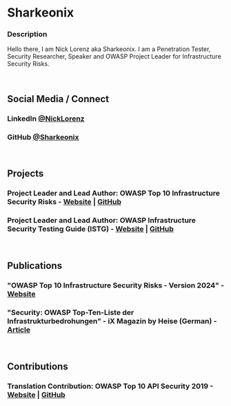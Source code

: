 # Sharkeonix
### Description
Hello there, I am Nick Lorenz aka Sharkeonix. I am a Penetration Tester, Security Researcher, Speaker and OWASP Project Leader for Infrastructure Security Risks.

<br>

## Social Media / Connect
### LinkedIn [@NickLorenz](https://www.linkedin.com/in/nick-lorenz-16b211222/)
### GitHub [@Sharkeonix](https://github.com/Sharkeonix/)

<br>

## Projects
### Project Leader and Lead Author: OWASP Top 10 Infrastructure Security Risks - [Website](https://owasp.org/www-project-top-10-infrastructure-security-risks/) | [GitHub](https://github.com/OWASP/www-project-top-10-infrastructure-security-risks)
### Project Leader and Lead Author: OWASP Infrastructure Security Testing Guide (ISTG) - [Website](https://owasp.org/www-project-top-10-insider-threats/) | [GitHub](https://github.com/OWASP/www-project-infrastructure-security-testing-guide)

<br>

## Publications
### "OWASP Top 10 Infrastructure Security Risks - Version 2024" - [Website](https://owasp.org/www-project-top-10-infrastructure-security-risks/)
### "Security: OWASP Top-Ten-Liste der Infrastrukturbedrohungen" - iX Magazin by Heise (German) - [Article](https://www.heise.de/hintergrund/Security-Top-Ten-Liste-der-Infrastrukturbedrohungen-vorgestellt-9982994.html)

<br>

## Contributions
### Translation Contribution: OWASP Top 10 API Security 2019 - [Website](https://owasp.org/www-project-infrastructure-security-testing-guide/) | [GitHub](https://github.com/OWASP/API-Security/tree/master)
